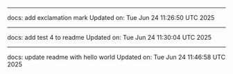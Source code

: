 
---
docs: add exclamation mark
Updated on: Tue Jun 24 11:26:50 UTC 2025

---
docs: add test 4 to readme
Updated on: Tue Jun 24 11:30:04 UTC 2025

---
docs: update readme with hello world
Updated on: Tue Jun 24 11:46:58 UTC 2025
